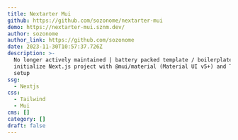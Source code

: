 ```yaml
---
title: Nextarter Mui
github: https://github.com/sozonome/nextarter-mui
demo: https://nextarter-mui.sznm.dev/
author: sozonome
author_link: https://github.com/sozonome
date: 2023-11-30T10:57:37.726Z
description: >-
  No longer actively maintained | battery packed template / boilerplate to
  initialize Next.js project with @mui/material (Material UI v5+) and TypeScript
  setup
ssg:
  - Nextjs
css:
  - Tailwind
  - Mui
cms: []
category: []
draft: false
---
```

